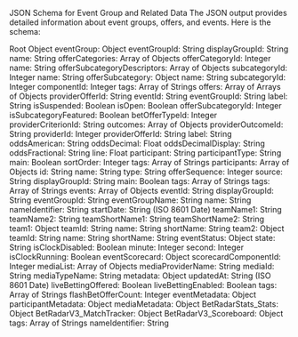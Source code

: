 JSON Schema for Event Group and Related Data
The JSON output provides detailed information about event groups, offers, and events. Here is the schema:

Root Object
eventGroup: Object
eventGroupId: String
displayGroupId: String
name: String
offerCategories: Array of Objects
offerCategoryId: Integer
name: String
offerSubcategoryDescriptors: Array of Objects
subcategoryId: Integer
name: String
offerSubcategory: Object
name: String
subcategoryId: Integer
componentId: Integer
tags: Array of Strings
offers: Array of Arrays of Objects
providerOfferId: String
eventId: String
eventGroupId: String
label: String
isSuspended: Boolean
isOpen: Boolean
offerSubcategoryId: Integer
isSubcategoryFeatured: Boolean
betOfferTypeId: Integer
providerCriterionId: String
outcomes: Array of Objects
providerOutcomeId: String
providerId: Integer
providerOfferId: String
label: String
oddsAmerican: String
oddsDecimal: Float
oddsDecimalDisplay: String
oddsFractional: String
line: Float
participant: String
participantType: String
main: Boolean
sortOrder: Integer
tags: Array of Strings
participants: Array of Objects
id: String
name: String
type: String
offerSequence: Integer
source: String
displayGroupId: String
main: Boolean
tags: Array of Strings
tags: Array of Strings
events: Array of Objects
eventId: String
displayGroupId: String
eventGroupId: String
eventGroupName: String
name: String
nameIdentifier: String
startDate: String (ISO 8601 Date)
teamName1: String
teamName2: String
teamShortName1: String
teamShortName2: String
team1: Object
teamId: String
name: String
shortName: String
team2: Object
teamId: String
name: String
shortName: String
eventStatus: Object
state: String
isClockDisabled: Boolean
minute: Integer
second: Integer
isClockRunning: Boolean
eventScorecard: Object
scorecardComponentId: Integer
mediaList: Array of Objects
mediaProviderName: String
mediaId: String
mediaTypeName: String
metadata: Object
updatedAt: String (ISO 8601 Date)
liveBettingOffered: Boolean
liveBettingEnabled: Boolean
tags: Array of Strings
flashBetOfferCount: Integer
eventMetadata: Object
participantMetadata: Object
mediaMetadata: Object
BetRadarStats_Stats: Object
BetRadarV3_MatchTracker: Object
BetRadarV3_Scoreboard: Object
tags: Array of Strings
nameIdentifier: String



